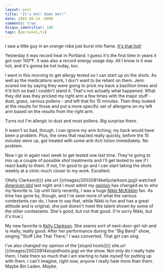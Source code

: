 ```yaml
---
layout: post
title: "It's Hot! Damn Hot!"
date: 2002-08-14 -0800
comments: true
disqus_identifier: 106
tags: [personal,tv]
---
```

I saw a little guy in an orange robe just burst into flame. [It's that
hot!](http://www.amazon.com/exec/obidos/ASIN/6305144176/mhsvortex)

 Yesterday it was record heat in Portland. I guess it's the first time
in years it got over 100°F. It was also a record energy usage day. All I
know is it was hot, and it's gonna be hot today, too.

 I went in this morning to get allergy tested so I can start up on the
shots. As well as the medications work, I don't want to be reliant on
them. Jenn scared me by saying they were going to prick my back a
bazillion times and it'd itch so bad I couldn't stand it. That's not
actually what happened. What they did was they pricked my right arm a
few times with the major stuff - dust, grass, various pollens - and left
that for 15 minutes. Then they looked at the results for those and put a
more specific set of allergens on my left arm based on the results from
the right arm.

 Turns out I'm allergic to dust and most pollens. Big surprise there.

 It wasn't so bad, though. I can ignore my arm itching; my back would
have been a problem. Plus, the ones that reacted really quickly, before
the 15 minutes were up, got treated with some anti-itch lotion
immediately. No problem.

 Now I go in again next week to get tested one last time. They're going
to mix up a couple of possible shot treatments and I'll get tested to
see if I react badly to them. If not, I'm good to go and I can start
taking the shots weekly at a clinic much closer to my work. Excellent.

 ![Kelly
Clarkson]({{ site.url }}/images/20020814kellyclarkson.jpg)I
watched [*American Idol*](http://idolonfox.msn.com/) last night and I
must admit my [opinion](/archive/2002/07/17/american-idiots.aspx) has
changed as to who my favorite is. Up until fairly recently, I was a huge
[Nikki
McKibbin](http://idolonfox.msn.com/contestants/ind/nicky_ozmet/default.htm)
fan. As time has gone by, though, and I've seen more of what the various
contestants can do, I have to say that, while Nikki is fun and has a
great attitude and is original, she just doesn't meet the talent shown
by some of the other contestants. She's good, but not that good. (I'm
sorry Nikki, but it's true.)

 My new favorite is [Kelly
Clarkson](http://idolonfox.msn.com/contestants/ind/kelly_clarkson/default.htm).
She seems sort of next-door-girl-ish and is really, really good. After
her performance during the "Big Band" show, singing "Stuff Like That
There," I was converted. That girl can sing.

 I've also changed my opinion of the [stupid
hosts]({{ site.url }}/images/20020814stupidhosts.jpg)
on the show. Not only do I really hate them, I hate them so much that I
am starting to hate *myself* for putting up with them. I can't imagine,
right now, anyone I really hate more than them. Maybe Bin Laden.
*Maybe.*
